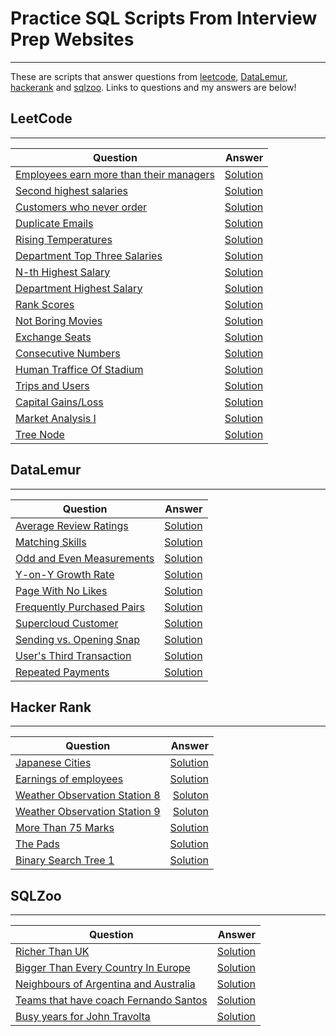 # Practice SQL Scripts From Interview Prep Websites
------------

These are scripts that answer questions from <a href="https://leetcode.com">leetcode</a>, <a href="https://datalemur.com/">DataLemur</a>, <a href="https://hackerrank.com">hackerank</a> and <a href="http://sqlzoo.net">sqlzoo</a>. Links to questions and my answers are below!


## LeetCode 
-----------

| Question                | Answer                 |
|-------------------------|------------------------:|
| <a href="https://leetcode.com/problems/employees-earning-more-than-their-managers/description/">Employees earn more than their managers</a> | <a href="https://github.com/mdh266/SQL-Practice/blob/master/leetcode/employees_managers.sql">Solution</a> |
| <a href="https://leetcode.com/problems/second-highest-salary/description/">Second highest salaries</a> | <a href="https://github.com/mdh266/SQL-Practice/blob/master/leetcode/SecondHighestSalary.sql">Solution</a> |
| <a href="https://leetcode.com/problems/customers-who-never-order/">Customers who never order</a> | <a href="https://github.com/mdh266/SQL-Practice/blob/master/leetcode/CustomersDontOrder.sql">Solution</a> | 
| <a href="https://leetcode.com/problems/duplicate-emails/description/">Duplicate Emails</a> | <a href="https://github.com/mdh266/SQL-Practice/blob/master/leetcode/DuplicateEmails.sql">Solution</a> |
|[Rising Temperatures](https://leetcode.com/problems/rising-temperature) | [Solution](https://github.com/mdh266/SQL-Practice/blob/master/leetcode/RisingTemperatures.sql) |
|[Department Top Three Salaries](https://leetcode.com/problems/department-top-three-salaries/submissions/) | [Solution](https://github.com/mdh266/SQL-Practice/blob/master/leetcode/Top3DeptSalaries.sql) |
|[N-th Highest Salary](https://leetcode.com/problems/nth-highest-salary/) | [Solution](https://github.com/mdh266/SQL-Practice/blob/master/leetcode/NthHighestSalary.sql)|
|[Department Highest Salary](https://leetcode.com/problems/department-highest-salary/) | [Solution](https://github.com/mdh266/SQL-Practice/blob/master/leetcode/DeptHighestSalary.sql) |
| [Rank Scores](https://leetcode.com/problems/rank-scores/) | [Solution](https://github.com/mdh266/SQL-Practice/blob/master/leetcode/RankScores.sql) |
| [Not Boring Movies](https://leetcode.com/problems/not-boring-movies/) | [Solution](https://github.com/mdh266/SQL-Practice/blob/master/leetcode/notboringmovies.sql)|
| [Exchange Seats](https://leetcode.com/problems/exchange-seats/) | [Solution](https://github.com/mdh266/SQL-Practice/blob/master/leetcode/exchange-seats.sql)|
| [Consecutive Numbers](https://leetcode.com/problems/consecutive-numbers/) | [Solution](https://github.com/mdh266/SQL-Practice/blob/master/leetcode/ConsecutiveNumbers.sql)|
| [Human Traffice Of Stadium](https://leetcode.com/problems/human-traffic-of-stadium/) | [Solution](https://github.com/mdh266/SQL-Practice/blob/master/leetcode/HumanTrafficStadium.sql) |
| [Trips and Users](https://leetcode.com/problems/trips-and-users/) | [Solution](https://github.com/mdh266/SQL-Practice/blob/master/leetcode/trips_and_users.sql) |
|[Capital Gains/Loss](https://leetcode.com/problems/capital-gainloss/) | [Solution](https://github.com/mdh266/SQL-Practice/blob/master/leetcode/capital-gainloss.sql) |
|[Market Analysis I](https://leetcode.com/problems/market-analysis-i/) | [Solution](https://github.com/mdh266/SQL-Practice/blob/master/leetcode/market-analysis-i.sql) |
|[Tree Node](https://leetcode.com/problems/tree-node/) | [Solution](https://github.com/mdh266/SQL-Practice/blob/master/leetcode/tree-node.sql) |

## DataLemur
---------------
| Question                | Answer                 |
|-------------------------|------------------------:|
|[Average Review Ratings](https://datalemur.com/questions/sql-avg-review-ratings) | [Solution](https://github.com/mdh266/SQL-Practice/blob/master/datalemur/sql-avg-review-ratings.sql) |
|[Matching Skills](https://datalemur.com/questions/matching-skills) | [Solution](https://github.com/mdh266/SQL-Practice/blob/master/datalemur/matching-skills.sql) |
| [Odd and Even Measurements](https://datalemur.com/questions/odd-even-measurements) | [Solution](https://github.com/mdh266/SQL-Practice/blob/master/datalemur/odd-even-measurements.sql) |
| [Y-on-Y Growth Rate](https://datalemur.com/questions/yoy-growth-rate) | [Solution](https://github.com/mdh266/SQL-Practice/blob/master/datalemur/yoy-growth-rate.sql) |
| [Page With No Likes](https://datalemur.com/questions/sql-page-with-no-likes) | [Solution](https://github.com/mdh266/SQL-Practice/blob/master/datalemur/sql-page-with-no-likes.sql) |
| [Frequently Purchased Pairs](https://datalemur.com/questions/frequently-purchased-pairs) | [Solution](https://github.com/mdh266/SQL-Practice/blob/master/datalemur/frequently-purchased-pairs.sql) |
| [Supercloud Customer](https://datalemur.com/questions/supercloud-customer) | [Solution](https://github.com/mdh266/SQL-Practice/blob/master/datalemur/supercloud-customer.sql) |
| [Sending vs. Opening Snap](https://datalemur.com/questions/time-spent-snaps) | [Solution](https://github.com/mdh266/SQL-Practice/blob/master/datalemur/time-spent-snaps.sql) |
| [User's Third Transaction](https://datalemur.com/questions/sql-third-transaction) | [Solution](https://github.com/mdh266/SQL-Practice/blob/master/datalemur/sql-third-transaction.sql) |
| [Repeated Payments](https://datalemur.com/questions/repeated-payments) | [Solution](https://github.com/mdh266/SQL-Practice/blob/master/datalemur/repeated-payments.sql) |

 



## Hacker Rank
---------------

| Question                | Answer                 |
|-------------------------|------------------------:|
| [Japanese Cities](https://www.hackerrank.com/challenges/japanese-cities-attributes/problem) | [Solution](https://github.com/mdh266/SQL-Practice/blob/master/hackerrank/JapaneseCities.sql) |
| <a href="https://www.hackerrank.com/challenges/earnings-of-employees/">Earnings of employees</a> | <a href="https://github.com/mdh266/SQL-Practice/blob/master/hackerrank/EmployeeEarnings.sql">Solution</a> |
| [Weather Observation Station 8](https://www.hackerrank.com/challenges/weather-observation-station-8/problem) | [Soluton](https://github.com/mdh266/SQL-Practice/blob/master/hackerrank/WeatherStation8.sql) |
| [Weather Observation Station 9](https://www.hackerrank.com/challenges/weather-observation-station-9/problem) | [Soluton](https://github.com/mdh266/SQL-Practice/blob/master/hackerrank/WeatherStation9.sql) |
| [More Than 75 Marks](https://www.hackerrank.com/challenges/more-than-75-marks/problem) | [Solution](https://github.com/mdh266/SQL-Practice/blob/master/hackerrank/MoreThan75Marks.sql) |
| [The Pads](https://www.hackerrank.com/challenges/the-pads/problem) | [Solution](https://github.com/mdh266/SQL-Practice/blob/master/hackerrank/ThePads.sql) |
| [Binary Search Tree 1](https://www.hackerrank.com/challenges/binary-search-tree-1/)| [Solution](https://github.com/mdh266/SQL-Practice/blob/master/hackerrank/binary-serach-tree1.sql) |


## SQLZoo
------------

| Question                | Answer                 |
|-------------------------|------------------------:|
| <a href="https://sqlzoo.net/wiki/SELECT_within_SELECT_Tutorial">Richer Than UK</a> | <a href="https://github.com/mdh266/SQL-Practice/blob/master/sqlzoo/RicherThanUK.sql">Solution</a> |
| <a href="https://sqlzoo.net/wiki/SELECT_within_SELECT_Tutorial">Bigger Than Every Country In Europe</a> | <a href="https://github.com/mdh266/SQL-Practice/blob/master/sqlzoo/BiggerThanEurope.sql">Solution</a> |
| <a href="https://sqlzoo.net/wiki/SELECT_within_SELECT_Tutorial">Neighbours of Argentina and Australia</a> | <a href="https://github.com/mdh266/SQL-Practice/blob/master/sqlzoo/NeighborsOfArgentinaAndAustralia.sql">Solution</a> |
| <a href="http://sqlzoo.net/wiki/The_JOIN_operation">Teams that have coach Fernando Santos</a> | <a href="https://github.com/mdh266/SQL-Practice/blob/master/sqlzoo/TeamsThatHaveCoach.sql">Solution</a> |
| <a href="https://sqlzoo.net/wiki/More_JOIN_operations">Busy years for John Travolta</a> | <a href="https://github.com/mdh266/SQL-Practice/blob/master/sqlzoo/BusyYearsJohnTravolta.sql">Solution</a> |

